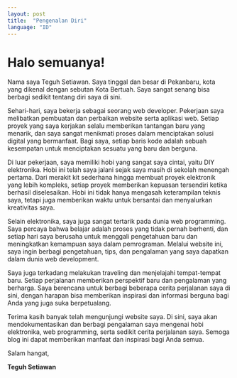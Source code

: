 ```yaml
---
layout: post
title:  "Pengenalan Diri"
language: "ID"
---
```


# Halo semuanya!


Nama saya Teguh Setiawan. Saya tinggal dan besar di Pekanbaru, kota yang dikenal dengan sebutan Kota Bertuah. Saya sangat senang bisa berbagi sedikit tentang diri saya di sini.

Sehari-hari, saya bekerja sebagai seorang web developer. Pekerjaan saya melibatkan pembuatan dan perbaikan website serta aplikasi web. Setiap proyek yang saya kerjakan selalu memberikan tantangan baru yang menarik, dan saya sangat menikmati proses dalam menciptakan solusi digital yang bermanfaat. Bagi saya, setiap baris kode adalah sebuah kesempatan untuk menciptakan sesuatu yang baru dan berguna.

Di luar pekerjaan, saya memiliki hobi yang sangat saya cintai, yaitu DIY elektronika. Hobi ini telah saya jalani sejak saya masih di sekolah menengah pertama. Dari merakit kit sederhana hingga membuat proyek elektronik yang lebih kompleks, setiap proyek memberikan kepuasan tersendiri ketika berhasil diselesaikan. Hobi ini tidak hanya mengasah keterampilan teknis saya, tetapi juga memberikan waktu untuk bersantai dan menyalurkan kreativitas saya.

Selain elektronika, saya juga sangat tertarik pada dunia web programming. Saya percaya bahwa belajar adalah proses yang tidak pernah berhenti, dan setiap hari saya berusaha untuk menggali pengetahuan baru dan meningkatkan kemampuan saya dalam pemrograman. Melalui website ini, saya ingin berbagi pengetahuan, tips, dan pengalaman yang saya dapatkan dalam dunia web development.

Saya juga terkadang melakukan traveling dan menjelajahi tempat-tempat baru. Setiap perjalanan memberikan perspektif baru dan pengalaman yang berharga. Saya berencana untuk berbagi beberapa cerita perjalanan saya di sini, dengan harapan bisa memberikan inspirasi dan informasi berguna bagi Anda yang juga suka berpetualang.

Terima kasih banyak telah mengunjungi website saya. Di sini, saya akan mendokumentasikan dan berbagi pengalaman saya mengenai hobi elektronika, web programming, serta sedikit cerita perjalanan saya. Semoga blog ini dapat memberikan manfaat dan inspirasi bagi Anda semua.


Salam hangat,

**Teguh Setiawan**